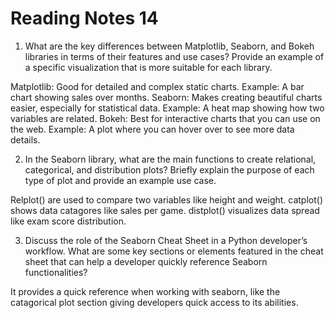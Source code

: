 # Reading Notes 14

1. What are the key differences between Matplotlib, Seaborn, and Bokeh libraries in terms of their features and use cases? Provide an example of a specific visualization that is more suitable for each library.

Matplotlib: Good for detailed and complex static charts. Example: A bar chart showing sales over months.
Seaborn: Makes creating beautiful charts easier, especially for statistical data. Example: A heat map showing how two variables are related.
Bokeh: Best for interactive charts that you can use on the web. Example: A plot where you can hover over to see more data details.

2. In the Seaborn library, what are the main functions to create relational, categorical, and distribution plots? Briefly explain the purpose of each type of plot and provide an example use case.

Relplot() are used to compare two variables like height and weight.
catplot() shows data catagores like sales per game.
distplot() visualizes data spread like exam score distribution.

3. Discuss the role of the Seaborn Cheat Sheet in a Python developer’s workflow. What are some key sections or elements featured in the cheat sheet that can help a developer quickly reference Seaborn functionalities?

It provides a quick reference when working with seaborn, like the catagorical plot section giving developers quick access to its abilities.
